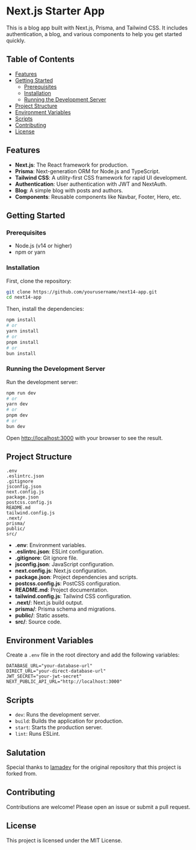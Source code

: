 # Next.js Starter App

This is a blog app built with Next.js, Prisma, and Tailwind CSS. It includes authentication, a blog, and various components to help you get started quickly.

## Table of Contents

- [Features](#features)
- [Getting Started](#getting-started)
  - [Prerequisites](#prerequisites)
  - [Installation](#installation)
  - [Running the Development Server](#running-the-development-server)
- [Project Structure](#project-structure)
- [Environment Variables](#environment-variables)
- [Scripts](#scripts)
- [Contributing](#contributing)
- [License](#license)

## Features

- **Next.js**: The React framework for production.
- **Prisma**: Next-generation ORM for Node.js and TypeScript.
- **Tailwind CSS**: A utility-first CSS framework for rapid UI development.
- **Authentication**: User authentication with JWT and NextAuth.
- **Blog**: A simple blog with posts and authors.
- **Components**: Reusable components like Navbar, Footer, Hero, etc.

## Getting Started

### Prerequisites

- Node.js (v14 or higher)
- npm or yarn

### Installation

First, clone the repository:

```bash
git clone https://github.com/yourusername/next14-app.git
cd next14-app
```

Then, install the dependencies:

```bash
npm install
# or
yarn install
# or
pnpm install
# or
bun install
```

### Running the Development Server

Run the development server:

```bash
npm run dev
# or
yarn dev
# or
pnpm dev
# or
bun dev
```

Open [http://localhost:3000](http://localhost:3000) with your browser to see the result.

## Project Structure

```plaintext
.env
.eslintrc.json
.gitignore
jsconfig.json
next.config.js
package.json
postcss.config.js
README.md
tailwind.config.js
.next/
prisma/
public/
src/
```

- **.env**: Environment variables.
- **.eslintrc.json**: ESLint configuration.
- **.gitignore**: Git ignore file.
- **jsconfig.json**: JavaScript configuration.
- **next.config.js**: Next.js configuration.
- **package.json**: Project dependencies and scripts.
- **postcss.config.js**: PostCSS configuration.
- **README.md**: Project documentation.
- **tailwind.config.js**: Tailwind CSS configuration.
- **.next/**: Next.js build output.
- **prisma/**: Prisma schema and migrations.
- **public/**: Static assets.
- **src/**: Source code.

## Environment Variables

Create a `.env` file in the root directory and add the following variables:

```plaintext
DATABASE_URL="your-database-url"
DIRECT_URL="your-direct-database-url"
JWT_SECRET="your-jwt-secret"
NEXT_PUBLIC_API_URL="http://localhost:3000"
```

## Scripts

- `dev`: Runs the development server.
- `build`: Builds the application for production.
- `start`: Starts the production server.
- `lint`: Runs ESLint.

## Salutation

Special thanks to [lamadev](https://github.com/safak) for the original repository that this project is forked from.

## Contributing

Contributions are welcome! Please open an issue or submit a pull request.

## License

This project is licensed under the MIT License.
